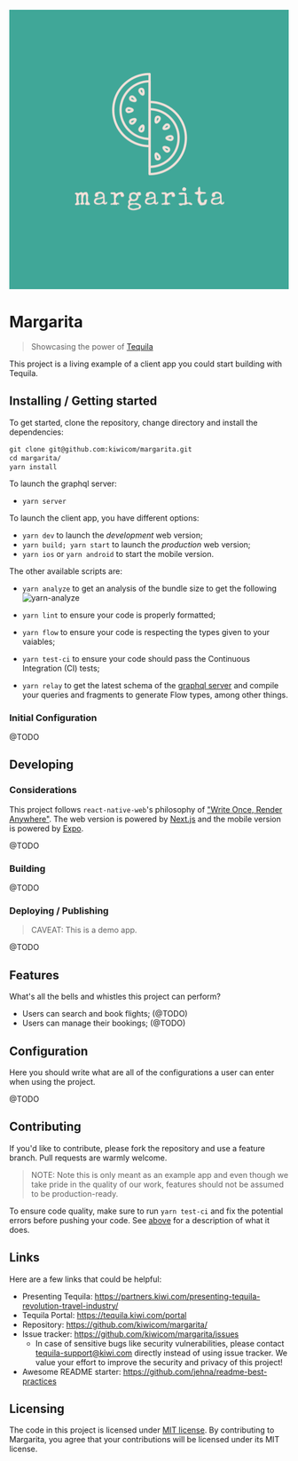 ![Margarita](assets/logo.png)

# Margarita
> Showcasing the power of [Tequila](https://partners.kiwi.com/presenting-tequila-revolution-travel-industry/)

This project is a living example of a client app you could start building with Tequila.

## Installing / Getting started

To get started, clone the repository, change directory and install the dependencies:

```shell
git clone git@github.com:kiwicom/margarita.git
cd margarita/
yarn install
```
To launch the graphql server:
- `yarn server`

To launch the client app, you have different options:
- `yarn dev` to launch the _development_ web version;
- `yarn build; yarn start` to launch the _production_ web version;
- `yarn ios` or `yarn android` to start the mobile version.

The other available scripts are:
- `yarn analyze` to get an analysis of the bundle size to get the following
![yarn-analyze](assets/yarn-analyze.png)

- `yarn lint` to ensure your code is properly formatted;
- `yarn flow` to ensure your code is respecting the types given to your vaiables;
- `yarn test-ci` to ensure your code should pass the Continuous Integration (CI) tests;
- `yarn relay` to get the latest schema of the [graphql server](packages/graphql)
and compile your queries and fragments to generate Flow types, among other things.



### Initial Configuration

@TODO

## Developing

### Considerations

This project follows `react-native-web`'s philosophy of ["Write Once, Render Anywhere"](https://www.youtube.com/watch?v=HLWM2uhv2wI). The web version is powered by
[Next.js](https://github.com/zeit/next.js/) and the mobile version is powered by
[Expo](https://github.com/expo/expo).

@TODO

### Building

@TODO

### Deploying / Publishing

>CAVEAT: This is a demo app.

@TODO

## Features

What's all the bells and whistles this project can perform?
* Users can search and book flights; (@TODO)
* Users can manage their bookings; (@TODO)

## Configuration

Here you should write what are all of the configurations a user can enter when
using the project.

@TODO

## Contributing

If you'd like to contribute, please fork the repository and use a feature
branch. Pull requests are warmly welcome.

> NOTE: Note this is only meant as an example app and even though we take
pride in the quality of our work, features should not be assumed to be
production-ready.

To ensure code quality, make sure to run `yarn test-ci` and fix the potential
errors before pushing your code. See [above](#installing-/-getting-started) for a description of what it does.

## Links

Here are a few links that could be helpful:

- Presenting Tequila: https://partners.kiwi.com/presenting-tequila-revolution-travel-industry/
- Tequila Portal: https://tequila.kiwi.com/portal
- Repository: https://github.com/kiwicom/margarita/
- Issue tracker: https://github.com/kiwicom/margarita/issues
  - In case of sensitive bugs like security vulnerabilities, please contact
    tequila-support@kiwi.com directly instead of using issue tracker. We value your effort
    to improve the security and privacy of this project!
- Awesome README starter: https://github.com/jehna/readme-best-practices


## Licensing

The code in this project is licensed under [MIT license](LICENSE). By contributing to Margarita, you agree that your contributions will be licensed under its MIT license.
